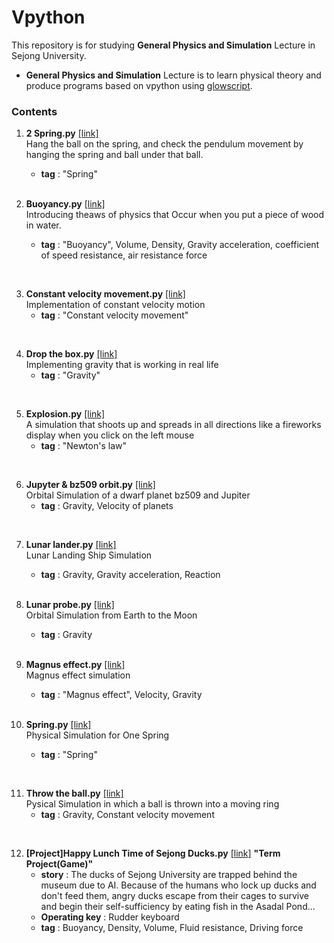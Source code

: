 # Vpython
This repository is for studying **General Physics and Simulation** Lecture in Sejong University.  
- **General Physics and Simulation** Lecture is to learn physical theory and produce programs based on vpython using [glowscript](https://www.glowscript.org/#/).   

### Contents
1. **2 Spring.py** [[link]](https://github.com/kimkyeongnam/Vpython/blob/master/2%20Spring.py)  
   Hang the ball on the spring, and check the pendulum movement by hanging the spring and ball under that ball.  
   + **tag** : "Spring"
   
   </br>
   
2. **Buoyancy.py** [[link]](https://github.com/kimkyeongnam/Vpython/blob/master/Buoyancy.py)  
   Introducing theaws of physics that Occur when you put a piece of wood in water.  
   + **tag** : "Buoyancy", Volume, Density, Gravity acceleration, coefficient of speed resistance, air resistance force
 
 </br>
 
3. **Constant velocity movement.py** [[link]](https://github.com/kimkyeongnam/Vpython/blob/master/Constant%20velocity%20movement.py)    
   Implementation of constant velocity motion  
   + **tag** : "Constant velocity movement"
  
  </br>
  
4. **Drop the box.py** [[link]](https://github.com/kimkyeongnam/Vpython/blob/master/Drop%20the%20box.py)  
   Implementing gravity that is working in real life  
   + **tag** : "Gravity"
  
  </br>
  
5. **Explosion.py** [[link]](https://github.com/kimkyeongnam/Vpython/blob/master/Explosion.py)  
   A simulation that shoots up and spreads in all directions like a fireworks display when you click on the left mouse  
   + **tag** : "Newton's law"  
  
  </br>
  
6. **Jupyter & bz509 orbit.py** [[link]](https://github.com/kimkyeongnam/Vpython/blob/master/Jupiter%20%26%20bz509%20orbit.py)  
   Orbital Simulation of a dwarf planet bz509 and Jupiter  
   + **tag** : Gravity, Velocity of planets  
  
  </br>
  
7. **Lunar lander.py** [[link]](https://github.com/kimkyeongnam/Vpython/blob/master/Lunar%20lander.py)  
   Lunar Landing Ship Simulation
   + **tag** : Gravity, Gravity acceleration, Reaction  
   
   </br>
   
8. **Lunar probe.py** [[link]](https://github.com/kimkyeongnam/Vpython/blob/master/Lunar%20probe.py)  
   Orbital Simulation from Earth to the Moon  
   + **tag** : Gravity
   
   </br>
   
9. **Magnus effect.py** [[link]](https://github.com/kimkyeongnam/Vpython/blob/master/Magnus%20effect.py)    
   Magnus effect simulation  
   + **tag** : "Magnus effect", Velocity, Gravity
   
   </br>
   
10. **Spring.py** [[link]](https://github.com/kimkyeongnam/Vpython/blob/master/Spring.py)  
    Physical Simulation for One Spring  
    + **tag** : "Spring"  
   
   </br>
   
11. **Throw the ball.py** [[link]](https://github.com/kimkyeongnam/Vpython/blob/master/Throw%20the%20ball.py)  
    Pysical Simulation in which a ball is thrown into a moving ring  
    + **tag** : Gravity, Constant velocity movement  
  
  </br>
  
12. **[Project]Happy Lunch Time of Sejong Ducks.py** [[link]](https://github.com/kimkyeongnam/Vpython/blob/master/%5BProject%5DHappy%20Lunch%20Time%20of%20Sejong%20Ducks.py) **"Term Project(Game)"**  
    + **story** : The ducks of Sejong University are trapped behind the museum due to AI. Because of the humans who lock up ducks and don't feed them, angry ducks escape from their cages to survive and begin their self-sufficiency by eating fish in the Asadal Pond...  
    + **Operating key** : Rudder keyboard
    + **tag** : Buoyancy, Density, Volume, Fluid resistance, Driving force
